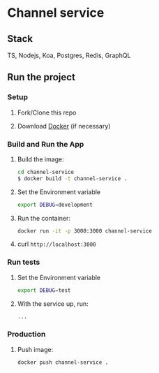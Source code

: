 # Channel service

## Stack

TS, Nodejs, Koa, Postgres, Redis, GraphQL

## Run the project

### Setup

1. Fork/Clone this repo

1. Download [Docker](https://docs.docker.com/docker-for-mac/install/) (if necessary)

### Build and Run the App

1. Build the image:
  
    ```sh
    cd channel-service
    $ docker build -t channel-service .
    ```

1. Set the Environment variable

    ```sh
    export DEBUG=development
    ```

1. Run the container:

    ```sh
    docker run -it -p 3000:3000 channel-service
    ```

1. curl `http://localhost:3000`

### Run tests

1. Set the Environment variable

    ```sh
    export DEBUG=test
    ```

1. With the service up, run:

    ```sh
    ...
    ```

### Production

1. Push image:

    ```sh
    docker push channel-service .
    ```
